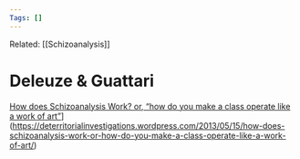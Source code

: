 ```yaml
---
Tags: []
---
```

Related: [[Schizoanalysis]]
# Deleuze & Guattari

[How does Schizoanalysis Work? or, “how do you make a class operate like a work of art”](https://deterritorialinvestigations.wordpress.com/2013/05/15/how-does-schizoanalysis-work-or-how-do-you-make-a-class-operate-like-a-work-of-art/)](https://deterritorialinvestigations.wordpress.com/2013/05/15/how-does-schizoanalysis-work-or-how-do-you-make-a-class-operate-like-a-work-of-art/)
